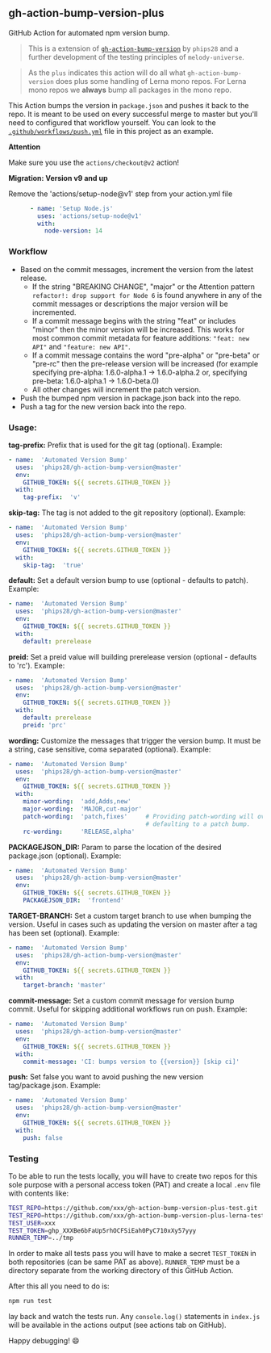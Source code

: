 <!-- markdownlint-disable MD041 -->
## gh-action-bump-version-plus

GitHub Action for automated npm version bump.

> This is a extension of
> [`gh-action-bump-version`](https://github.com/phips28/gh-action-bump-version)
> by `phips28` and a further development of the testing principles of
> `melody-universe`.

> As the `plus` indicates this action will do all what `gh-action-bump-version`
> does plus some handling of Lerna mono repos. For Lerna mono repos we
> __always__ bump all packages in the mono repo.

This Action bumps the version in `package.json` and pushes it back to the repo. It
is meant to be used on every successful merge to master but you'll need to
configured that workflow yourself. You can look to the
[`.github/workflows/push.yml`](./.github/workflows/push.yml) file in this
project as an example.

<!-- markdownlint-disable MD036 -->
**Attention**

Make sure you use the `actions/checkout@v2` action!

**Migration: Version v9 and up**

Remove the 'actions/setup-node@v1' step from your action.yml file

```yaml
      - name: 'Setup Node.js'
        uses: 'actions/setup-node@v1'
        with:
          node-version: 14
```

### Workflow

* Based on the commit messages, increment the version from the latest release.
  * If the string "BREAKING CHANGE", "major" or the Attention pattern
    `refactor!: drop support for Node 6` is found anywhere in any of the commit
    messages or descriptions the major version will be incremented.
  * If a commit message begins with the string "feat" or includes "minor" then
    the minor version will be increased. This works for most common commit
    metadata for feature additions: `"feat: new API"` and `"feature: new API"`.
  * If a commit message contains the word "pre-alpha" or "pre-beta" or "pre-rc"
    then the pre-release version will be increased (for example specifying
    pre-alpha: 1.6.0-alpha.1 -> 1.6.0-alpha.2 or, specifying pre-beta:
    1.6.0-alpha.1 -> 1.6.0-beta.0)
  * All other changes will increment the patch version.
* Push the bumped npm version in package.json back into the repo.
* Push a tag for the new version back into the repo.

<!-- markdownlint-disable MD026 -->
### Usage:

**tag-prefix:** Prefix that is used for the git tag  (optional). Example:

```yaml
- name:  'Automated Version Bump'
  uses:  'phips28/gh-action-bump-version@master'
  env:
    GITHUB_TOKEN: ${{ secrets.GITHUB_TOKEN }}
  with:
    tag-prefix:  'v'
```

**skip-tag:** The tag is not added to the git repository  (optional). Example:

```yaml
- name:  'Automated Version Bump'
  uses:  'phips28/gh-action-bump-version@master'
  env:
    GITHUB_TOKEN: ${{ secrets.GITHUB_TOKEN }}
  with:
    skip-tag:  'true'
```

**default:** Set a default version bump to use  (optional - defaults to patch).
Example:

```yaml
- name:  'Automated Version Bump'
  uses:  'phips28/gh-action-bump-version@master'
  env:
    GITHUB_TOKEN: ${{ secrets.GITHUB_TOKEN }}
  with:
    default: prerelease
```

**preid:** Set a preid value will building prerelease version  (optional -
defaults to 'rc'). Example:

```yaml
- name:  'Automated Version Bump'
  uses:  'phips28/gh-action-bump-version@master'
  env:
    GITHUB_TOKEN: ${{ secrets.GITHUB_TOKEN }}
  with:
    default: prerelease
    preid: 'prc'
```

**wording:** Customize the messages that trigger the version bump. It must be a
string, case sensitive, coma separated  (optional). Example:

```yaml
- name:  'Automated Version Bump'
  uses:  'phips28/gh-action-bump-version@master'
  env:
    GITHUB_TOKEN: ${{ secrets.GITHUB_TOKEN }}
  with:
    minor-wording:  'add,Adds,new'
    major-wording:  'MAJOR,cut-major'
    patch-wording:  'patch,fixes'     # Providing patch-wording will override commits
                                      # defaulting to a patch bump.
    rc-wording:     'RELEASE,alpha'
```

**PACKAGEJSON_DIR:** Param to parse the location of the desired package.json
(optional). Example:

```yaml
- name:  'Automated Version Bump'
  uses:  'phips28/gh-action-bump-version@master'
  env:
    GITHUB_TOKEN: ${{ secrets.GITHUB_TOKEN }}
    PACKAGEJSON_DIR:  'frontend'
```

**TARGET-BRANCH:** Set a custom target branch to use when bumping the version.
Useful in cases such as updating the version on master after a tag has been set
(optional). Example:

```yaml
- name:  'Automated Version Bump'
  uses:  'phips28/gh-action-bump-version@master'
  env:
    GITHUB_TOKEN: ${{ secrets.GITHUB_TOKEN }}
  with:
    target-branch: 'master'
```

**commit-message:** Set a custom commit message for version bump commit. Useful
for skipping additional workflows run on push. Example:

```yaml
- name:  'Automated Version Bump'
  uses:  'phips28/gh-action-bump-version@master'
  env:
    GITHUB_TOKEN: ${{ secrets.GITHUB_TOKEN }}
  with:
    commit-message: 'CI: bumps version to {{version}} [skip ci]'
```

**push:** Set false you want to avoid pushing the new version tag/package.json.
Example:

```yaml
- name:  'Automated Version Bump'
  uses:  'phips28/gh-action-bump-version@master'
  env:
    GITHUB_TOKEN: ${{ secrets.GITHUB_TOKEN }}
  with:
    push: false
```

### Testing

To be able to run the tests locally, you will have to create two repos for this sole
purpose with a personal access token (PAT) and create a local `.env` file with
contents like:

``` sh
TEST_REPO=https://github.com/xxx/gh-action-bump-version-plus-test.git
TEST_REPO=https://github.com/xxx/gh-action-bump-version-plus-lerna-test.git
TEST_USER=xxx
TEST_TOKEN=ghp_XXXBe6bFaUp5rhOCFSiEah0PyC710xXy57yyy
RUNNER_TEMP=../tmp
```

In order to make all tests pass you will have to make a secret `TEST_TOKEN` in
both repositories (can be same PAT as above). `RUNNER_TEMP` must be a directory
separate from the working directory of this GitHub Action.

After this all you need to do is:

``` sh
npm run test
```

lay back and watch the tests run. Any `console.log()` statements in `index.js`
will be available in the actions output (see actions tab on GitHub).

Happy debugging! 😄
